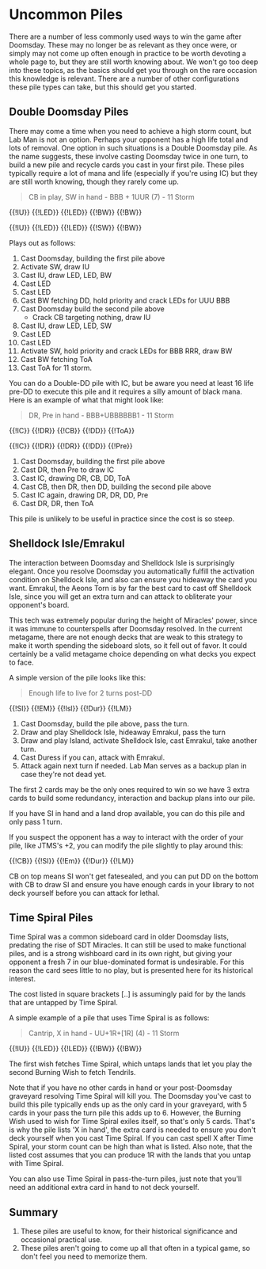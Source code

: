 # Uncommon Piles

There are a number of less commonly used ways to win the game after Doomsday.
These may no longer be as relevant as they once were, or simply may not come up
often enough in practice to be worth devoting a whole page to, but they are
still worth knowing about. We won't go too deep into these topics, as the basics
should get you through on the rare occasion this knowledge is relevant. There
are a number of other configurations these pile types can take, but this should
get you started.

## Double Doomsday Piles

There may come a time when you need to achieve a high storm count, but Lab Man
is not an option. Perhaps your opponent has a high life total and lots of
removal. One option in such situations is a Double Doomsday pile. As the name
suggests, these involve casting Doomsday twice in one turn, to build a new pile
and recycle cards you cast in your first pile. These piles typically require a
lot of mana and life (especially if you're using IC) but they are still worth
knowing, though they rarely come up.

> CB in play, SW in hand - BBB + 1UUR (7) - 11 Storm

<pile>{{!IU}} {{!LED}} {{!LED}} {{!BW}} {{!BW}}</pile>

<pile>{{!IU}} {{!LED}} {{!LED}} {{!SW}} {{!BW}}</pile>

Plays out as follows:

1. Cast Doomsday, building the first pile above
2. Activate SW, draw IU
4. Cast IU, draw LED, LED, BW
5. Cast LED
6. Cast LED
7. Cast BW fetching DD, hold priority and crack LEDs for UUU BBB
7. Cast Doomsday build the second pile above
   - Crack CB targeting nothing, draw IU
8. Cast IU, draw LED, LED, SW
9. Cast LED
10. Cast LED
11. Activate SW, hold priority and crack LEDs for BBB RRR, draw BW
12. Cast BW fetching ToA
13. Cast ToA for 11 storm.

You can do a Double-DD pile with IC, but be aware you need at least 16 life
pre-DD to execute this pile and it requires a silly amount of black mana. Here
is an example of what that might look like:

> DR, Pre in hand - BBB+UBBBBBB1 - 11 Storm

<pile>{{!IC}} {{!DR}} {{!CB}} {{!DD}} {{!ToA}}</pile>

<pile>{{!IC}} {{!DR}} {{!DR}} {{!DD}} {{!Pre}}</pile>

1. Cast Doomsday, building the first pile above
2. Cast DR, then Pre to draw IC
3. Cast IC, drawing DR, CB, DD, ToA
4. Cast CB, then DR, then DD, building the second pile above
5. Cast IC again, drawing DR, DR, DD, Pre
6. Cast DR, DR, then ToA

This pile is unlikely to be useful in practice since the cost is so steep.

## Shelldock Isle/Emrakul

The interaction between Doomsday and Shelldock Isle is surprisingly elegant.
Once you resolve Doomsday you automatically fulfill the activation condition on
Shelldock Isle, and also can ensure you hideaway the card you want. Emrakul, the
Aeons Torn is by far the best card to cast off Shelldock Isle, since you will
get an extra turn and can attack to obliterate your opponent's board.

This tech was extremely popular during the height of Miracles' power, since it
was immune to counterspells after Doomsday resolved. In the current metagame,
there are not enough decks that are weak to this strategy to make it worth
spending the sideboard slots, so it fell out of favor. It could certainly be a
valid metagame choice depending on what decks you expect to face.

A simple version of the pile looks like this:

> Enough life to live for 2 turns post-DD

<pile>{{!SI}} {{!EM}} {{!Isl}} {{!Dur}} {{!LM}}</pile>

1. Cast Doomsday, build the pile above, pass the turn.
2. Draw and play Shelldock Isle, hideaway Emrakul, pass the turn
3. Draw and play Island, activate Shelldock Isle, cast Emrakul, take another
   turn.
4. Cast Duress if you can, attack with Emrakul.
5. Attack again next turn if needed. Lab Man serves as a backup plan in case
   they're not dead yet.

The first 2 cards may be the only ones required to win so we have 3 extra cards
to build some redundancy, interaction and backup plans into our pile.

If you have SI in hand and a land drop available, you can do this pile and only
pass 1 turn.

If you suspect the opponent has a way to interact with the order of your pile,
like JTMS's +2, you can modify the pile slightly to play around this:

<pile>{{!CB}} {{!SI}} {{!Em}} {{!Dur}} {{!LM}}</pile>

CB on top means SI won't get fatesealed, and you can put DD on the bottom with
CB to draw SI and ensure you have enough cards in your library to not deck
yourself before you can attack for lethal.

## Time Spiral Piles

Time Spiral was a common sideboard card in older Doomsday lists, predating the
rise of SDT Miracles. It can still be used to make functional piles, and is a
strong wishboard card in its own right, but giving your opponent a fresh 7 in
our blue-dominated format is undesirable. For this reason the card sees little
to no play, but is presented here for its historical interest.

The cost listed in square brackets \[..\] is assumingly paid for by the lands that
are untapped by Time Spiral.

A simple example of a pile that uses Time Spiral is as follows:

> Cantrip, X in hand - UU+1R+\[1R\] (4) - 11 Storm

<pile>{{!IU}} {{!LED}} {{!LED}} {{!BW}} {{!BW}}</pile>

The first wish fetches Time Spiral, which untaps lands that let you play the
second Burning Wish to fetch Tendrils.

Note that if you have no other cards in hand or your post-Doomsday graveyard
resolving Time Spiral will kill you. The Doomsday you've cast to build this pile
typically ends up as the only card in your graveyard, with 5 cards in your pass
the turn pile this adds up to 6. However, the Burning Wish used to wish for Time
Spiral exiles itself, so that's only 5 cards. That's is why the pile lists 'X in
hand', the extra card is needed to ensure you don't deck yourself when you cast
Time Spiral. If you can cast spell X after Time Spiral, your storm count can be
high than what is listed. Also note, that the listed cost assumes that you can
produce 1R with the lands that you untap with Time Spiral.

You can also use Time Spiral in pass-the-turn piles, just note that you'll need
an additional extra card in hand to not deck yourself.

## Summary

1. These piles are useful to know, for their historical significance and
   occasional practical use.
2. These piles aren't going to come up all that often in a typical game, so
   don't feel you need to memorize them.
